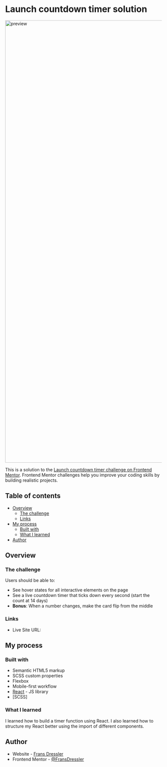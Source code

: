 # Launch countdown timer solution
<img width="1419" alt="preview" src="https://github.com/FransDressler/my_programming_exercises/assets/111640197/1170f102-1c75-4044-b8ca-8b7841614185">

This is a solution to the [Launch countdown timer challenge on Frontend Mentor](https://www.frontendmentor.io/challenges/launch-countdown-timer-N0XkGfyz-). Frontend Mentor challenges help you improve your coding skills by building realistic projects. 

## Table of contents

- [Overview](#overview)
  - [The challenge](#the-challenge)
  - [Links](#links)
- [My process](#my-process)
  - [Built with](#built-with)
  - [What I learned](#what-i-learned)
- [Author](#author)

## Overview

### The challenge

Users should be able to:

- See hover states for all interactive elements on the page
- See a live countdown timer that ticks down every second (start the count at 14 days)
- **Bonus**: When a number changes, make the card flip from the middle

### Links
- Live Site URL: 

## My process

### Built with

- Semantic HTML5 markup
- SCSS custom properties
- Flexbox
- Mobile-first workflow
- [React](https://reactjs.org/) - JS library
- [SCSS]

### What I learned

I learned how to build a timer function using React. I also learned how to structure my React better using the import of different components.

## Author

- Website - [Frans Dressler](https://fransdressler.vercel.app/)
- Frontend Mentor - [@FransDressler](https://www.frontendmentor.io/profile/FransDressler)

